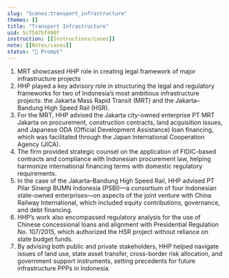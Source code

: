 ```yaml
---
slug: "Scenes:transport_infrastructure"
themes: []
title: "Transport Infrastructure"
uid: 5cf547bf490f
instruction: [[Instructions/cases]]
note: [[Notes/cases]]
status: "💬 Prompt"
---
```

1. MRT showcased HHP role in creating legal framework of major infrastructure projects
1. HHP played a key advisory role in structuring the legal and regulatory frameworks for two of Indonesia’s most ambitious infrastructure projects: the Jakarta Mass Rapid Transit (MRT) and the Jakarta–Bandung High Speed Rail (HSR).
2. For the MRT, HHP advised the Jakarta city-owned enterprise PT MRT Jakarta on procurement, construction contracts, land acquisition issues, and Japanese ODA (Official Development Assistance) loan financing, which was facilitated through the Japan International Cooperation Agency (JICA).
3. The firm provided strategic counsel on the application of FIDIC-based contracts and compliance with Indonesian procurement law, helping harmonize international financing terms with domestic regulatory requirements.
4. In the case of the Jakarta–Bandung High Speed Rail, HHP advised PT Pilar Sinergi BUMN Indonesia (PSBI)—a consortium of four Indonesian state-owned enterprises—on aspects of the joint venture with China Railway International, which included equity contributions, governance, and debt financing.
5. HHP’s work also encompassed regulatory analysis for the use of Chinese concessional loans and alignment with Presidential Regulation No. 107/2015, which authorized the HSR project without reliance on state budget funds.
6. By advising both public and private stakeholders, HHP helped navigate issues of land use, state asset transfer, cross-border risk allocation, and government support instruments, setting precedents for future infrastructure PPPs in Indonesia.
